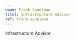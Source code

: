```yaml
---
naam: Frank Spoelman
titel: Infrastructure Advisor
ref: frank-spoelman
---
```

Infrastructure Advisor